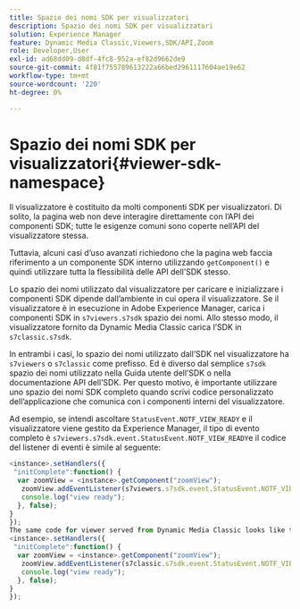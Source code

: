 ```yaml
---
title: Spazio dei nomi SDK per visualizzatori
description: Spazio dei nomi SDK per visualizzatori
solution: Experience Manager
feature: Dynamic Media Classic,Viewers,SDK/API,Zoom
role: Developer,User
exl-id: ad68dd09-d8df-4fc8-952a-ef82d9662de9
source-git-commit: 4f81f755789613222a66bed2961117604ae19e62
workflow-type: tm+mt
source-wordcount: '220'
ht-degree: 0%

---
```


# Spazio dei nomi SDK per visualizzatori{#viewer-sdk-namespace}

Il visualizzatore è costituito da molti componenti SDK per visualizzatori. Di solito, la pagina web non deve interagire direttamente con l’API dei componenti SDK; tutte le esigenze comuni sono coperte nell’API del visualizzatore stessa.

Tuttavia, alcuni casi d’uso avanzati richiedono che la pagina web faccia riferimento a un componente SDK interno utilizzando `getComponent()` e quindi utilizzare tutta la flessibilità delle API dell’SDK stesso.

Lo spazio dei nomi utilizzato dal visualizzatore per caricare e inizializzare i componenti SDK dipende dall’ambiente in cui opera il visualizzatore. Se il visualizzatore è in esecuzione in Adobe Experience Manager, carica i componenti SDK in `s7viewers.s7sdk` spazio dei nomi. Allo stesso modo, il visualizzatore fornito da Dynamic Media Classic carica l’SDK in `s7classic.s7sdk`.

In entrambi i casi, lo spazio dei nomi utilizzato dall’SDK nel visualizzatore ha `s7viewers` o `s7classic` come prefisso. Ed è diverso dal semplice `s7sdk` spazio dei nomi utilizzato nella Guida utente dell’SDK o nella documentazione API dell’SDK. Per questo motivo, è importante utilizzare uno spazio dei nomi SDK completo quando scrivi codice personalizzato dell’applicazione che comunica con i componenti interni del visualizzatore.

Ad esempio, se intendi ascoltare `StatusEvent.NOTF_VIEW_READY` e il visualizzatore viene gestito da Experience Manager, il tipo di evento completo è `s7viewers.s7sdk.event.StatusEvent.NOTF_VIEW_READY`e il codice del listener di eventi è simile al seguente:

```javascript {.line-numbers}
<instance>.setHandlers({ 
 "initComplete":function() { 
  var zoomView = <instance>.getComponent("zoomView"); 
   zoomView.addEventListener(s7viewers.s7sdk.event.StatusEvent.NOTF_VIEW_READY, function(e) { 
   console.log("view ready"); 
  }, false); 
} 
}); 
The same code for viewer served from Dynamic Media Classic looks like this: 
<instance>.setHandlers({ 
 "initComplete":function() { 
  var zoomView = <instance>.getComponent("zoomView"); 
   zoomView.addEventListener(s7classic.s7sdk.event.StatusEvent.NOTF_VIEW_READY, function(e) { 
   console.log("view ready"); 
  }, false); 
} 
});
```
